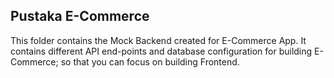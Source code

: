 ## Pustaka E-Commerce 

This folder contains the Mock Backend created for E-Commerce App. It contains different API end-points and database configuration for building E-Commerce; so that you can focus on building Frontend. 


 
